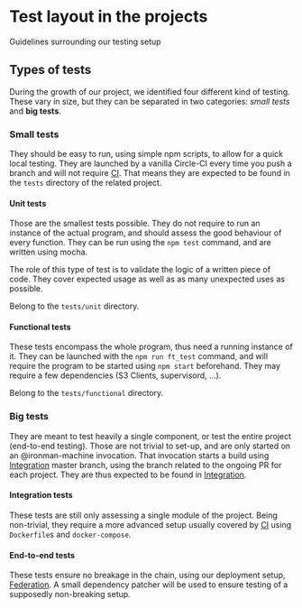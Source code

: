 # Test layout in the projects

Guidelines surrounding our testing setup

## Types of tests

During the growth of our project, we identified four different kind of testing.
These vary in size, but they can be separated in two categories: *small tests*
and **big tests**.

### Small tests

They should be easy to run, using simple npm scripts, to allow for a quick local
testing. They are launched by a vanilla Circle-CI every time you push a branch
and will not require [CI]. That means they are expected to be found in
the `tests` directory of the related project.

#### Unit tests

Those are the smallest tests possible. They do not require to run an instance
of the actual program, and should assess the good behaviour of every function.
They can be run using the `npm test` command, and are written using mocha.

The role of this type of test is to validate the logic of a written piece of
code. They cover expected usage as well as as many unexpected uses as possible.

Belong to the `tests/unit` directory.

#### Functional tests

These tests encompass the whole program, thus need a running instance of it.
They can be launched with the `npm run ft_test` command, and will require the
program to be started using `npm start` beforehand. They may require a few
dependencies (S3 Clients, supervisord, ...).

Belong to the `tests/functional` directory.

### Big tests

They are meant to test heavily a single component, or test the entire project
(end-to-end testing). Those are not trivial to set-up, and are only started
on an @ironman-machine invocation. That invocation starts a build using
[Integration] master branch, using the branch related to the ongoing PR
for each project. They are thus expected to be found in [Integration].

#### Integration tests

These tests are still only assessing a single module of the project. Being
non-trivial, they require a more advanced setup usually covered by [CI]
using `Dockerfile`s and `docker-compose`.

#### End-to-end tests

These tests ensure no breakage in the chain, using our deployment setup,
[Federation]. A small dependency patcher will be used to ensure testing
of a supposedly non-breaking setup.

[CI]: https://github.com/scality/CI
[Integration]: https://github.com/scality/Integration
[Federation]: https://github.com/scality/Federation
